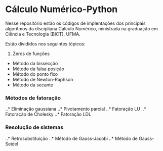 # Cálculo Numérico-Python

Nesse repositório estão os códigos de implentações dos principais algoritmos da discipliana Cálculo Numérico, ministrada na graduação em Ciência e Tecnologia (BICT), UFMA.

Estão divididos nos seguintes tópicos:
1. Zeros de funções
* Método da bissecção
* Método da falsa posição
* Método do ponto fixo
* Método de Newton-Raphson
* Método da secante

### Métodos de fatoração
..* Eliminação gaussiana
..* Pivotamento parcial
..* Fatoração LU
..* Fatoração de Cholesky
..* Fatoração LDL

### Resolução de sistemas
..* Retrosubstituição
..* Método de Gauss-Jacobi
..* Método de Gauss-Seidel 


